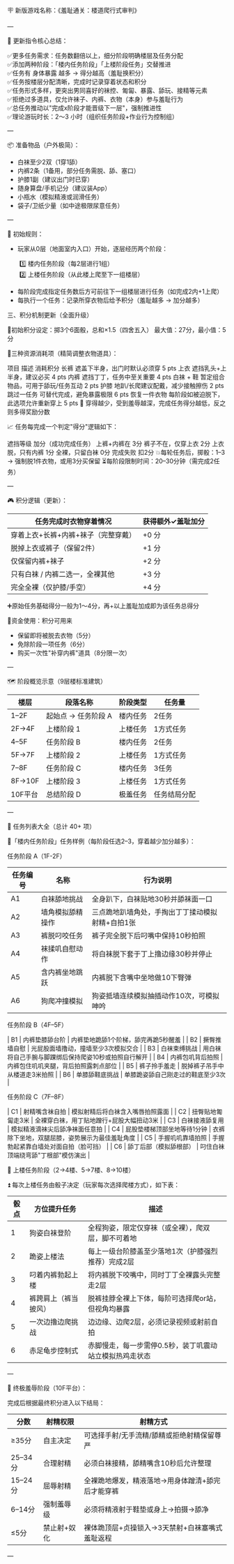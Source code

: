 🪧 新版游戏名称：《羞耻通关：楼道爬行式审判》

—

🧠 更新指令核心总结：

✅更多任务需求：任务数翻倍以上，细分阶段明确楼层及任务分配  
✅添加两种阶段：「楼内任务阶段」「上楼阶段任务」交替推进  
✅任务有 身体暴露 越多 → 得分越高（羞耻换积分）  
✅任务按楼层分配清晰，完成时记录穿着状态和积分  
✅任务形式多样，更突出男同喜好的袜控、匍匐、暴露、舔玩、接精等元素  
✅拒绝过多道具，仅允许袜子、内裤、衣物（本身）参与羞耻行为  
✅总任务推动以"完成x阶段才能晋级下一层"，强制推进性  
✅理论游玩时长：2～3 小时（组织任务阶段+作业行为控制组）

—

📦 准备物品（户外极简）：

- 白袜至少2双（1穿1舔）
- 内裤2条（1备用，部分任务需脱、舔、塞口）
- 护膝1副（建议出门时已穿）
- 随身算盘/手机记分（建议装App）
- 小瓶水（模拟精液或润滑任务）
- 袋子/卫纸少量（如中途极限尿意任务）

—

🔢 初始规则：

- 玩家从0层（地面室内入口）开始，逐层经历两个阶段：  

  1️⃣ 楼内任务阶段（每2层进行1组）  
  2️⃣ 上楼任务阶段（从此楼上爬至下一组楼层）  

- 每阶段完成指定任务数后方可前往下一组楼层进行任务（如完成2内+1上爬）  
- 每执行一个任务：记录所穿衣物后给予积分（羞耻越多 → 加分越多）  

三、积分机制更新（全面升级）

📌初始积分设定：掷3个6面骰，总和×1.5（四舍五入）
最大值：27分，最小值：5分

🧥三种资源消耗项（精简调整衣物道具）：

项目	描述	消耗积分
长裤	遮盖下半身，出门时默认必须穿	5 pts
上衣	遮挡乳头+上半身，建议必买	4 pts
内裤	遮挡丁丁，任务中至关重要	4 pts
白袜 + 鞋	暂定组合物品，可用于舔玩/任务互动	2 pts
护膝	地趴/长爬建议配戴，减少接触擦伤	2 pts
跳过一任务	可替代完成，避免暴露极限	6 pts
恢复一件衣物	每阶段如被迫脱下，此选项允许重新穿上	5 pts
📛 穿得越少，受到羞辱越深，完成任务得分越低，反之则多得奖励分数

📈 任务每完成一个判定"得分"逻辑如下：

遮挡等级	加分（成功完成任务）
上裤+内裤在	3分
裤子不在，仅穿上衣	2分
上衣脱，只有内裤	1分
全裸，只留白袜	0分
完成失败	扣2分
💥每轮任务后，掷骰：1–3 → 强制脱1件衣物，或用3分买保留
⏳每阶段限制时间：20–30分钟（需完成2任务）

—

🎮 积分逻辑（更新）：

| 任务完成时衣物穿着情况                     | 获得额外✓羞耻加分 |
|--------------------------------------------|-------------------|
| 穿着上衣+长裤+内裤+袜子（完整穿戴）       | +0 分              |
| 脱掉上衣或裤子（保留2件）                 | +1 分              |
| 仅保留内裤+袜子                           | +2 分              |
| 只有白袜 / 内裤二选一，全裸其他            | +3 分              |
| 完全全裸（仅护膝/手空）                    | +4 分              |

➕原始任务基础得分一般为1～4分，再+以上羞耻加成即为该任务总得分

🎯资金使用：积分可用来

- 保留即将被脱去衣物（5分）
- 免除阶段一项任务（6分）
- 购买一次性"补穿内裤"道具（8分限一次）

—

🗺️ 阶段概览示意（9层楼标准建筑）

| 楼层        | 段落名称         | 阶段类型     | 任务量    |
|-------------|------------------|--------------|------------|
| 1–2F        | 起始点 → 任务阶段 A | 楼内任务     | 2任务       |
| 2F→4F       | 上楼阶段 1        | 上楼任务     | 1方式任务   |
| 4–5F        | 任务阶段 B        | 楼内任务     | 2任务       |
| 5F→7F       | 上楼阶段 2        | 上楼任务     | 1方式任务   |
| 7–8F        | 任务阶段 C        | 楼内任务     | 3任务       |
| 8F→10F      | 上楼阶段 3        | 上楼任务     | 1方式任务   |
| 10F平台     | 总结阶段 D        | 极羞任务     | 任务结局分配 |

—

📃 任务列表大全（总计 40+ 项）

🧩「楼内任务阶段」任务样例（每阶段任选2–3，穿着越少加分越多）：

任务阶段 A（1F-2F）

| 任务编号 | 名称                         | 行为说明                                                                 |
|----------|------------------------------|--------------------------------------------------------------------------|
| A1       | 白袜舔地挑战                 | 全身趴下，白袜贴地30秒并舔袜面一口                                                             |
| A2       | 墙角模拟舔精操作             | 三点跪地趴墙角处，手掏出丁丁揉动模拟射精+自拍1张                                           |
| A3       | 裤脱叼咬任务                 | 裤子完全脱下后叼嘴中保持10秒拍照                                                      |
| A4       | 袜揉叽自慰动作               | 将白袜脱下套于丁上撸边缘30秒并停止                                                      |
| A5       | 含内裤坐地跳跃               | 内裤脱下含嘴中坐地做10下臀弹                                                            |
| A6       | 狗爬冲撞模拟                 | 狗姿抵墙连续模拟抽插动作10次，可模拟呻吟                                               |

任务阶段 B（4F–5F）

| B1       | 内裤垫膝舔台阶               | 内裤垫地跪舔1个阶梯，舔完再跪5秒醒羞                                                |
| B2       | 撅臀推墙自慰                 | 光屁股面墙撸动，撞墙至少3次模拟交合                                                  |
| B3       | 白袜束缚挑战                 | 用白袜将自己手腕与脚踝绑后保持爬姿10秒或拍照自行解开                                       |
| B4       | 内裤包叽背后拍照             | 内裤包住叽叽夹腿，背后拍照露刺点部位                                               |
| B5       | 裤子拎手羞走                 | 脱掉裤子吊手中从楼道走3米拍照                                                      |
| B6       | 单膝舔鞋底挑战               | 单膝跪姿舔自己刚走过的鞋底至少3次                                                   |

任务阶段 C（7F–8F）

| C1       | 射精嘴含袜自拍              | 模拟射精后将白袜含入嘴唇拍照露面                                                    |
| C2       | 扭臀贴地匍匐走3米           | 全裸穿白袜，用丁贴地蹭行+屁股大幅扭动3米                                           |
| C3       | 白袜接液舔复用              | 模拟精液滴袜尖后舔净袜面任意拍                                                        |
| C4       | 屁股垫楼梯顶部坐地等待1分钟  | 衣裤除下坐地，双腿屈膝，姿势展示为最佳羞耻角度                                      |
| C5       | 手握叽叽靠墙拍照             | 手握勃起紧靠白墙处对面自拍（脸可挡）                                                  |
| C6       | 舔丁后部（模拟舔根部）       | 叼住白袜顶端绕弯舔"丁根部"模仿演出                                                   |

🧗 上楼任务阶段（2→4楼、5→7楼、8→10楼）

⏫ 每次上楼任务由骰子决定（玩家每次选择爬楼方式），如下表：

| 骰点 | 方位提升任务                  | 描述                                                                 |
|------|-------------------------------|----------------------------------------------------------------------|
| 1    | 狗姿白袜登阶                    | 全程狗姿，限定仅穿袜（或全裸），爬双层，脚不可着地                                 |
| 2    | 跪姿上楼法                      | 每上一级台阶膝盖至少落地1次（护膝强烈推荐）完成2层                               |
| 3    | 叼着内裤勃起上楼                | 将内裤脱下咬嘴中，同时丁丁全裸露头完整走2层                                      |
| 4    | 裤跨肩上（裤当披风）             | 脱裤挂脖全裸上下体，每阶可选择爬or站，但视角均暴露                                |
| 5    | 一次边撸边爬挑战                | 边边缘、边爬2层，必须记录视频或射前自拍                                           |
| 6    | 赤足龟步控制式                  | 赤脚慢走，每一步需停0.5秒，装丁叽震动站立模拟热鸡走状态                            |

—

🎯 终极羞辱阶段（10F平台）：

完成后根据最终积分进入以下结局：

| 分数          | 射精权限    | 射精方式                                                              |
|---------------|-------------|------------------------------------------------------------------------|
| ≥35分         | 自主决定    | 可选择手射/无手流精/舔精或拒绝射精保留尊严                              |
| 25–34分       | 合理射精    | 必须白袜接精，舔精嘴含10秒后允许整理                                  |
| 15–24分       | 屈辱射精    | 全裸跪地爆发，精液落地→用身体蹭清+舔完后才能穿裤                       |
| 6–14分        | 强制羞辱级 | 必须将精液射于鞋垫或身上→拍摄→舔净                                 |
| ≤5分          | 禁止射+奴化 | 裸体跪顶层+贞操锁入→3天禁射+白袜塞嘴式羞耻返程                        |

—
